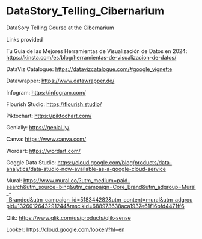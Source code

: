 # DataStory_Telling_Cibernarium
DataSory Telling Course at the Cibernarium

Links provided

Tu Guía de las Mejores Herramientas de Visualización de Datos en 2024: https://kinsta.com/es/blog/herramientas-de-visualizacion-de-datos/

DataViz Catalogue: https://datavizcatalogue.com/#google_vignette

Datawrapper: https://www.datawrapper.de/

Infogram: https://infogram.com/

Flourish Studio: https://flourish.studio/

Piktochart: https://piktochart.com/

Genially: https://genial.ly/

Canva: https://www.canva.com/

Wordart: https://wordart.com/

Goggle Data Studio: https://cloud.google.com/blog/products/data-analytics/data-studio-now-available-as-a-google-cloud-service

Mural: https://www.mural.co/?utm_medium=paid-search&utm_source=bing&utm_campaign=Core_Brand&utm_adgroup=Mural_-_Branded&utm_campaign_id=518344282&utm_content=mural&utm_adgroupid=1326012643291244&msclkid=688973638aca1937e61f16bfd4471ff6

Qlik: https://www.qlik.com/us/products/qlik-sense

Looker: https://cloud.google.com/looker/?hl=en
